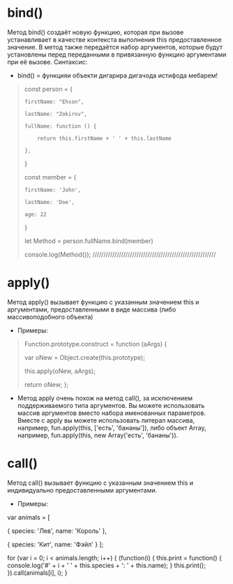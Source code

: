 # bind()
Метод bind() создаёт новую функцию, которая при вызове устанавливает в качестве контекста выполнения this предоставленное значение. В метод также передаётся набор аргументов, которые будут установлены перед переданными в привязанную функцию аргументами при её вызове.
 Cинтаксис:

- bind() = функцияи объекти дигарира дигачода истифода мебарем!
> const person = {
> 
>     firstName: "Ehson",
> 
>     lastName: "Zokirov",
>
>     fullName: function () {
>
>         return this.firstName + ' ' + this.lastName
>
>     },
>
> }
>
> const member = {
>
>     firstName: 'John',
>
>     lastName: 'Doe',
>
>     age: 22
>
> }
>
>
>
> let Method = person.fullName.bind(member)
>
> console.log(Method()); 
////////////////////////////////////////////////////////

# apply()
Метод apply() вызывает функцию с указанным значением this и аргументами, предоставленными в виде массива (либо массивоподобного объекта)

- Примеры:
>
>Function.prototype.construct = function (aArgs) {
>
>  var oNew = Object.create(this.prototype);
>
>  this.apply(oNew, aArgs);
>
>  return oNew;
>};

- Метод apply очень похож на метод call(), за исключением поддерживаемого типа аргументов. Вы можете использовать массив аргументов вместо набора именованных параметров. Вместе с apply вы можете использовать литерал массива, например, fun.apply(this, ['есть', 'бананы']), либо объект Array, например, fun.apply(this, new Array('есть', 'бананы')).
  
# call()
Метод call() вызывает функцию с указанным значением this и индивидуально предоставленными аргументами.

- Примеры:
>
var animals = [

  { species: 'Лев', name: 'Король' },

  { species: 'Кит', name: 'Фэйл' }
];

for (var i = 0; i < animals.length; i++) {
  (function(i) {
    this.print = function() {
      console.log('#' + i + ' ' + this.species
                  + ': ' + this.name);
    }
    this.print();
  }).call(animals[i], i);
}
